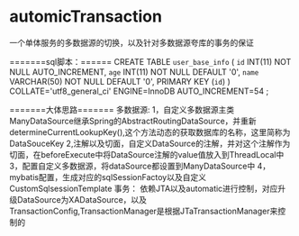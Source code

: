 # automicTransaction
一个单体服务的多数据源的切换，以及针对多数据源夸库的事务的保证

=======sql脚本：======
CREATE TABLE `user_base_info` (
	`id` INT(11) NOT NULL AUTO_INCREMENT,
	`age` INT(11) NOT NULL DEFAULT '0',
	`name` VARCHAR(50) NOT NULL DEFAULT '0',
	PRIMARY KEY (`id`)
)
COLLATE='utf8_general_ci'
ENGINE=InnoDB
AUTO_INCREMENT=54
;

=======大体思路=======
多数据源:
1，自定义多数据源主类ManyDataSource继承Spring的AbstractRoutingDataSource，并重新determineCurrentLookupKey(),这个方法动态的获取数据库的名称，这里简称为DataSouceKey
2,注解以及切面，自定义DataSource的注解，并对这个注解作为切面，在beforeExecute中将DataSource注解的value值放入到ThreadLocal中
3，配置自定义多数据源，将dataSource都设置到ManyDataSource中
4，mybatis配置，生成对应的sqlSessionFactoy以及自定义CustomSqlsessionTemplate
事务：
依赖JTA以及automatic进行控制，对应升级DataSource为XADataSource，以及TransactionConfig,TransactionManager是根据JTaTransactionManager来控制的
